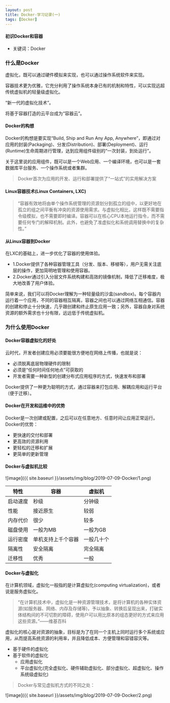 ```yaml
---
layout: post
title: Docker-学习记录(一)
tags: [Docker]
---
```

#### 初识Docker和容器

* 关键词：Docker

### 什么是Docker

虚拟化，既可以通过硬件模拟来实现，也可以通过操作系统软件来实现。

容器技术更为优雅，它充分利用了操作系统本身已有的机制和特性，可以实现远超传统虚拟机的轻量级虚拟化。

“新一代的虚拟化技术”。

将基于容器打造的云平台成为“容器云”。

#### Docker的构想

Docker的构想是要实现“Build, Ship and Run Any App, Anywhere”，即通过对应用的封装(Packaging)、分发(Distribution)、部署(Deployment)、运行(Runtime)生命周期进行管理，达到应用组件级别的“一次封装，到处运行”。

关于这里说的应用组件，既可以是一个Web应用、一个编译环境，也可以是一套数据库平台服务、一个操作系统或者集群。

> Docker首次为应用的开发、运行和部署提供了“一站式”的实用解决方案

#### Linux容器技术(Linux Containers, LXC)

> “容器有效地将由单个操作系统管理的资源划分到孤立的组中，以更好地在孤立的组之间平衡有冲突的资源使用需求。与虚拟化相比，这样既不需要指令级模拟，也不需要即时编译。容器可以在核心CPU本地运行指令，而不需要任何专门的解释机制。此外，也避免了准虚拟化和系统调用替换中的复杂性。”

#### 从Linux容器到Docker

在LXC的基础上，进一步优化了容器的使用体验。

+ 1.Docker提供了各种容器管理工具（分发、版本、移植等），用户无需关注底层的操作，更加简明地管理和使用容器。
+ 2.Docker通过引入分层文件系统构建和高效的镜像机制，降低了迁移难度，极大地改善了用户体验。

简单来说，我们可以将Docker理解为一种轻量级的沙盒(sandbox)。每个容器内运行着一个应用，不同的容器相互隔离，容器之间也可以通过网络互相通信。容器的创建和停止十分快速，几乎跟创建和终止原生应用一致；另外，容器自身对系统资源的额外需求也十分有限，远远低于传统虚拟机。

### 为什么使用Docker

#### Docker容器虚拟化的好处

云时代，开发者创建应用必须要能很方便地在网络上传播，也就是说：

+ 必须脱离底层物理硬件的限制
+ 必须是“任何时间任何地点”可获取的
+ 开发者需要一种新型的创建分布式应用程序的方式，快速发布和部署

Docker提供了一种更为聪明的方式，通过容器来打包应用、解耦应用和运行平台（便于迁移）。

#### Docker在开发和运维中的优势

Docker是一次创建或配置，之后可以在任意地方、任意时间让应用正常运行。Docker的优势：

+ 更快速的交付和部署
+ 更高效的资源利用
+ 更轻松的迁移和扩展
+ 更简单的更新管理

#### Docker与虚拟机比较

![image]({{ site.baseurl }}/assets/img/blog/2019-07-09-Docker/1.png)

特性  | 容器  | 虚拟机
--------- | --------- | ---------
启动速度  | 秒级  | 分钟级
性能  | 接近原生  | 较弱
内存代价  | 很少  | 较多
磁盘使用  | 一般为MB  | 一般为GB
运行密度  | 单机支持上千个容器  | 一般几十个
隔离性  | 安全隔离  | 完全隔离
迁移性  | 优秀  | 一般

#### Docker与虚拟化

在计算机领域，虚拟化一般指的是计算虚拟化(computing virtualization)，或者说是服务虚拟化。

> “在计算机技术中，虚拟化是一种资源管理技术，是将计算机的各种实体资源(如服务器、网络、内存及存储等)，予以抽象、转换后呈现出来，打破实体结构间的不可切割的障碍，使用户可以用比原本的组态更好的方式来应用这些资源。”——维基百科

虚拟化的核心是对资源的抽象，目标是为了在同一个主机上同时运行多个系统或应用，从而提高系统资源的利用率，并且降低成本、方便管理和容错容灾等。

+ 基于硬件的虚拟化
+ 基于软件的虚拟化
    + 应用虚拟化
    + 平台虚拟化(完全虚拟化、硬件辅助虚拟化、部分虚拟化、超虚拟化、操作系统级虚拟化)

> Docker与常见虚拟机方式的不同之处：

![image]({{ site.baseurl }}/assets/img/blog/2019-07-09-Docker/2.png)




